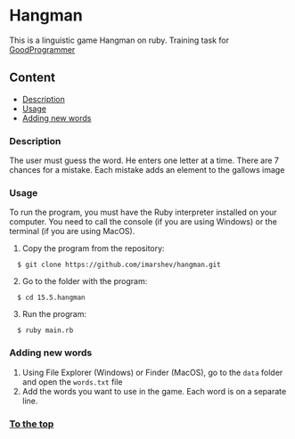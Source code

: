 # Hangman
This is a linguistic game Hangman on ruby. Training task for [GoodProgrammer](https://goodprogrammer.ru/rails)

## Content

- [Description](https://github.com/imarshev/hangman#description)
- [Usage](https://github.com/imarshev/hangman#usage)
- [Adding new words](https://github.com/imarshev/hangman#adding-new-words)

### Description
The user must guess the word. He enters one letter at a time. There are 7 chances for a mistake. Each mistake adds an element to the gallows image

### Usage
To run the program, you must have the Ruby interpreter installed on your computer. You need to call the console (if you are using Windows) or the terminal (if you are using MacOS).

1. Copy the program from the repository: 
```
  $ git clone https://github.com/imarshev/hangman.git
```
2. Go to the folder with the program:
```
  $ cd 15.5.hangman
```
3. Run the program:
```
  $ ruby main.rb
```
### Adding new words
1. Using File Explorer (Windows) or Finder (MacOS), go to the `data` folder and open the `words.txt` file
2. Add the words you want to use in the game. Each word is on a separate line.


### [To the top](https://github.com/imarshev/hangman#hangman)
